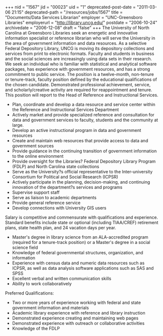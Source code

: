 +++
nid = "1567"
jid = "00023"
uid = "1"
deprecated-post-date = "2011-03-06 21:15"
deprecated-path = "/resources/jobs/1567"
title = "Documents/Data Services Librarian"
employer = "UNC-Greensboro Libraries"
employerurl = "http://library.uncg.edu/"
postdate = "2006-10-24"
archivedate = "2006-12-08"
draft = "false"
+++
The University of North Carolina at Greensboro Libraries seek an
energetic and innovative information specialist or reference librarian
who will serve the University in the area of government information and
data resources. As a selective Federal Depository Library, UNCG is
moving its depository collections and services from print to electronic
formats. Faculty and students in business and the social sciences are
increasingly using data sets in their research. We seek an individual
who is familiar with statistical and analytical software packages, has
experience with government resources, and has a strong commitment to
public service. The position is a twelve-month, non-tenure or
tenure-track, faculty position defined by the educational qualifications
of the chosen candidate. Demonstrated professional achievement, service,
and scholarly/creative activity are required for reappointment and
tenure. This position will report to the Head of Reference and
Instructional Services.

-   Plan, coordinate and develop a data resource and service center
    within the Reference and Instructional Services Department
-   Actively market and provide specialized reference and consultation
    for data and government services to faculty, students and the
    community at large.
-   Develop an active instructional program in data and government
    resources
-   Create and maintain web resources that provide access to data and
    government sources
-   Provide guidance in the continuing transition of government
    information to the online environment
-   Provide oversight for the Libraries? Federal Depository Library
    Program (FDLP) and North Carolina state collections
-   Serve as the University?s official representative to the
    Inter-university Consortium for Political and Social Research
    (ICPSR)
-   Actively participate in the planning, decision-making, and
    continuing innovation of the department?s services and programs
-   Supervise support staff
-   Serve as liaison to academic departments
-   Provide general reference service
-   Develop connections with University GIS users

Salary is competitive and commensurate with qualifications and
experience. Standard benefits include state or optional (including
TIAA/CREF) retirement plans, state health plan, and 24 vacation days per
year.
  
-   Master's degree in library science from an ALA-accredited program
    (required for a tenure-track position) or a Master's degree in a
    social science field
-   Knowledge of federal governmental structures, organization, and
    information
-   Experience with census data and numeric data resources such as
    ICPSR, as well as data analysis software applications such as SAS
    and SPSS
-   Excellent verbal and written communication skills
-   Ability to work collaboratively

Preferred Qualifications:

-   Two or more years of experience working with federal and state
    government information and materials
-   Academic library experience with reference and library instruction
-   Demonstrated experience creating and maintaining web pages
-   Demonstrated experience with outreach or collaborative activities
-   Knowledge of the FDLP
